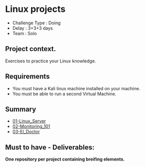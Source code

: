 # Linux projects

* Challenge Type : Doing
* Delay : 3+3+3 days 
* Team : Solo 

## Project context. 
Exercises to practice your Linux knowledge. 

## Requirements 
* You must have a Kali linux machine installed on your machine. 
* You must be able to run a second Virtual Machine.

## Summary 

- [01-Linux_Server](./01-Linux_Server.md)
- [02-Monitoring_101](./02-Monitoring_101.md)
- [03-El_Doctor](./03-El_Doctor.md)

## Must to have - Deliverables:
**One repository per project containing breifing elements.**






